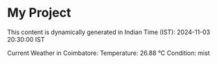 # My Project

This content is dynamically generated in Indian Time (IST): 2024-11-03 20:30:00 IST


Current Weather in Coimbatore:
Temperature: 26.88 °C
Condition: mist
